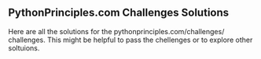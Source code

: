 ## PythonPrinciples.com Challenges Solutions

Here are all the solutions for the <a id='pythonprinciples.com'>pythonprinciples.com/challenges/</a> challenges. This might be helpful to pass the chellenges or to explore other soltuions.
